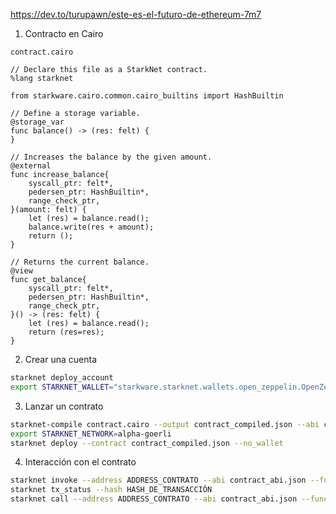 https://dev.to/turupawn/este-es-el-futuro-de-ethereum-7m7

1. Contracto en Cairo

`contract.cairo`
```cairo
// Declare this file as a StarkNet contract.
%lang starknet

from starkware.cairo.common.cairo_builtins import HashBuiltin

// Define a storage variable.
@storage_var
func balance() -> (res: felt) {
}

// Increases the balance by the given amount.
@external
func increase_balance{
    syscall_ptr: felt*,
    pedersen_ptr: HashBuiltin*,
    range_check_ptr,
}(amount: felt) {
    let (res) = balance.read();
    balance.write(res + amount);
    return ();
}

// Returns the current balance.
@view
func get_balance{
    syscall_ptr: felt*,
    pedersen_ptr: HashBuiltin*,
    range_check_ptr,
}() -> (res: felt) {
    let (res) = balance.read();
    return (res=res);
}
```

2. Crear una cuenta

```bash
starknet deploy_account
export STARKNET_WALLET="starkware.starknet.wallets.open_zeppelin.OpenZeppelinAccount"
```

3. Lanzar un contrato

```bash
starknet-compile contract.cairo --output contract_compiled.json --abi contract_abi.json
export STARKNET_NETWORK=alpha-goerli
starknet deploy --contract contract_compiled.json --no_wallet
```

4. Interacción con el contrato

```bash
starknet invoke --address ADDRESS_CONTRATO --abi contract_abi.json --function increase_balance --inputs 1234
starknet tx_status --hash HASH_DE_TRANSACCIÓN
starknet call --address ADDRESS_CONTRATO --abi contract_abi.json --function get_balance
```

